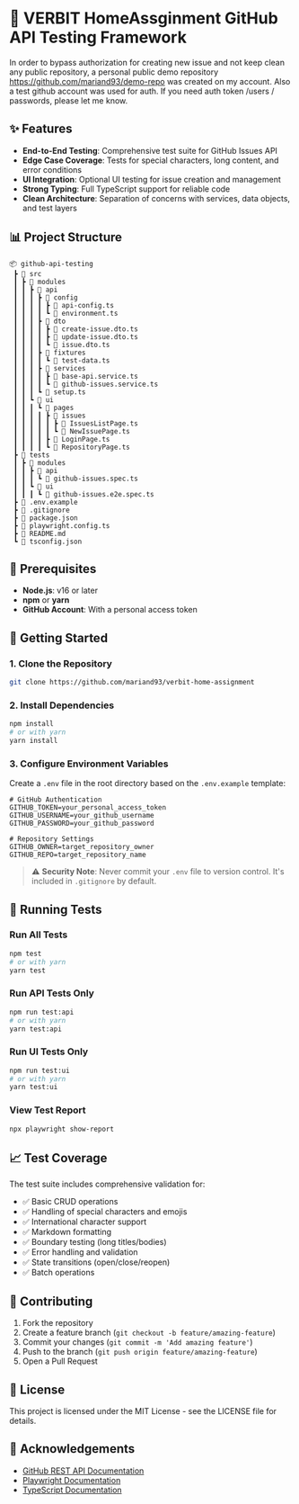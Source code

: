 # 🚀 VERBIT HomeAssginment GitHub API Testing Framework

In order to bypass authorization for creating new issue and not keep clean any public repository,
a personal public demo repository https://github.com/mariand93/demo-repo was created on my account.
Also a test github account was used for auth. If you need auth token /users / passwords, please let me know.


## ✨ Features

- **End-to-End Testing**: Comprehensive test suite for GitHub Issues API
- **Edge Case Coverage**: Tests for special characters, long content, and error conditions
- **UI Integration**: Optional UI testing for issue creation and management
- **Strong Typing**: Full TypeScript support for reliable code
- **Clean Architecture**: Separation of concerns with services, data objects, and test layers

## 📊 Project Structure

```
📦 github-api-testing
 ┣ 📂 src
 ┃ ┣ 📂 modules
 ┃ ┃ ┣ 📂 api
 ┃ ┃ ┃ ┣ 📂 config
 ┃ ┃ ┃ ┃ ┣ 📄 api-config.ts
 ┃ ┃ ┃ ┃ ┗ 📄 environment.ts
 ┃ ┃ ┃ ┣ 📂 dto
 ┃ ┃ ┃ ┃ ┣ 📄 create-issue.dto.ts
 ┃ ┃ ┃ ┃ ┣ 📄 update-issue.dto.ts
 ┃ ┃ ┃ ┃ ┗ 📄 issue.dto.ts
 ┃ ┃ ┃ ┣ 📂 fixtures
 ┃ ┃ ┃ ┃ ┗ 📄 test-data.ts
 ┃ ┃ ┃ ┣ 📂 services
 ┃ ┃ ┃ ┃ ┣ 📄 base-api.service.ts
 ┃ ┃ ┃ ┃ ┗ 📄 github-issues.service.ts
 ┃ ┃ ┃ ┗ 📄 setup.ts
 ┃ ┃ ┗ 📂 ui
 ┃ ┃ ┃ ┗ 📂 pages
 ┃ ┃ ┃ ┃ ┣ 📂 issues
 ┃ ┃ ┃ ┃ ┃ ┣ 📄 IssuesListPage.ts
 ┃ ┃ ┃ ┃ ┃ ┗ 📄 NewIssuePage.ts
 ┃ ┃ ┃ ┃ ┣ 📄 LoginPage.ts
 ┃ ┃ ┃ ┃ ┗ 📄 RepositoryPage.ts
 ┣ 📂 tests
 ┃ ┣ 📂 modules
 ┃ ┃ ┣ 📂 api
 ┃ ┃ ┃ ┗ 📄 github-issues.spec.ts
 ┃ ┃ ┗ 📂 ui
 ┃ ┃ ┃ ┗ 📄 github-issues.e2e.spec.ts
 ┣ 📄 .env.example
 ┣ 📄 .gitignore
 ┣ 📄 package.json
 ┣ 📄 playwright.config.ts
 ┣ 📄 README.md
 ┗ 📄 tsconfig.json
```

## 🔧 Prerequisites

- **Node.js**: v16 or later
- **npm** or **yarn**
- **GitHub Account**: With a personal access token

## 🚀 Getting Started

### 1. Clone the Repository

```bash
git clone https://github.com/mariand93/verbit-home-assignment
```

### 2. Install Dependencies

```bash
npm install
# or with yarn
yarn install
```

### 3. Configure Environment Variables

Create a `.env` file in the root directory based on the `.env.example` template:

```env
# GitHub Authentication
GITHUB_TOKEN=your_personal_access_token
GITHUB_USERNAME=your_github_username
GITHUB_PASSWORD=your_github_password

# Repository Settings
GITHUB_OWNER=target_repository_owner
GITHUB_REPO=target_repository_name
```

> ⚠️ **Security Note**: Never commit your `.env` file to version control. It's included in `.gitignore` by default.

## 🧪 Running Tests

### Run All Tests

```bash
npm test
# or with yarn
yarn test
```

### Run API Tests Only

```bash
npm run test:api
# or with yarn
yarn test:api
```

### Run UI Tests Only

```bash
npm run test:ui
# or with yarn
yarn test:ui
```

### View Test Report

```bash
npx playwright show-report
```

## 📈 Test Coverage

The test suite includes comprehensive validation for:

- ✅ Basic CRUD operations
- ✅ Handling of special characters and emojis
- ✅ International character support
- ✅ Markdown formatting
- ✅ Boundary testing (long titles/bodies)
- ✅ Error handling and validation
- ✅ State transitions (open/close/reopen)
- ✅ Batch operations

## 🤝 Contributing

1. Fork the repository
2. Create a feature branch (`git checkout -b feature/amazing-feature`)
3. Commit your changes (`git commit -m 'Add amazing feature'`)
4. Push to the branch (`git push origin feature/amazing-feature`)
5. Open a Pull Request

## 📜 License

This project is licensed under the MIT License - see the LICENSE file for details.

## 🙏 Acknowledgements

- [GitHub REST API Documentation](https://docs.github.com/en/rest)
- [Playwright Documentation](https://playwright.dev/docs/intro)
- [TypeScript Documentation](https://www.typescriptlang.org/docs/)
